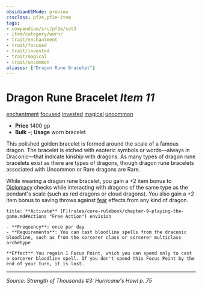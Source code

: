```yaml
---
obsidianUIMode: preview
cssclass: pf2e,pf2e-item
tags:
- compendium/src/pf2e/sot3
- item/category/worn/
- trait/enchantment
- trait/focused
- trait/invested
- trait/magical
- trait/uncommon
aliases: ["Dragon Rune Bracelet"]
---
```

# Dragon Rune Bracelet *Item 11*  
[enchantment](enchantment.md "Enchantment School Trait")  [focused](focused.md "Focused Item Trait")  [invested](invested.md "Invested Item Trait")  [magical](magical.md "Magical Item Trait")  [uncommon](uncommon.md "Uncommon Rarity Trait")  

- **Price** 1400 gp
- **Bulk** –; **Usage** worn bracelet

This polished golden bracelet is formed around the scale of a famous dragon. The bracelet is etched with esoteric symbols or words—always in Draconic—that indicate kinship with dragons. As many types of dragon rune bracelets exist as there are types of dragons, though dragon rune bracelets associated with Uncommon or Rare dragons are Rare.

While wearing a dragon rune bracelet, you gain a +2 item bonus to [Diplomacy](skills.md#Diplomacy) checks while interacting with dragons of the same type as the pendant's scale (such as red dragons or cloud dragons). You also gain a +2 item bonus to saving throws against [fear](Reference/Rules/Traits/fear.md "Fear Effect Trait") effects from any kind of dragon.

```ad-embed-ability
title: **Activate** [F](rules/core-rulebook/chapter-9-playing-the-game.md#Actions "Free Action") envision

- **Frequency**: once per day
- **Requirements**: You can cast bloodline spells from the draconic bloodline, such as from the sorcerer class or sorcerer multiclass archetype

**Effect** You regain 1 Focus Point, which you can spend only to cast a sorcerer bloodline spell. If you don't spend this Focus Point by the end of your turn, it is lost.
```


---
*Source: Strength of Thousands #3: Hurricane's Howl p. 75*